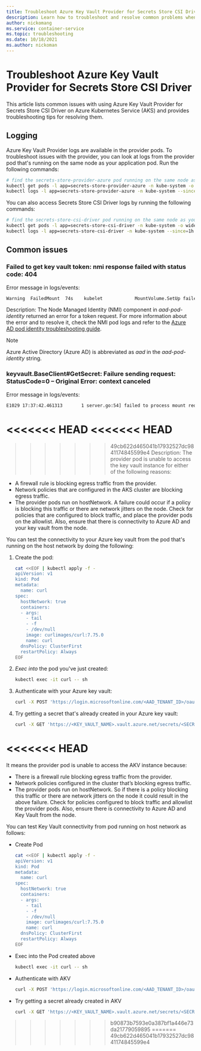 ```yaml
---
title: Troubleshoot Azure Key Vault Provider for Secrets Store CSI Driver on Azure Kubernetes Service (AKS)
description: Learn how to troubleshoot and resolve common problems when you're using the Azure Key Vault Provider for Secrets Store CSI Driver with Azure Kubernetes Service (AKS).
author: nickomang
ms.service: container-service
ms.topic: troubleshooting
ms.date: 10/18/2021
ms.author: nickoman
---
```


# Troubleshoot Azure Key Vault Provider for Secrets Store CSI Driver

This article lists common issues with using Azure Key Vault Provider for Secrets Store CSI Driver on Azure Kubernetes Service (AKS) and provides troubleshooting tips for resolving them.

## Logging

Azure Key Vault Provider logs are available in the provider pods. To troubleshoot issues with the provider, you can look at logs from the provider pod that's running on the same node as your application pod. Run the following commands:

```bash
# find the secrets-store-provider-azure pod running on the same node as your application pod
kubectl get pods -l app=secrets-store-provider-azure -n kube-system -o wide
kubectl logs -l app=secrets-store-provider-azure -n kube-system --since=1h | grep ^E
```

You can also access Secrets Store CSI Driver logs by running the following commands:

```bash
# find the secrets-store-csi-driver pod running on the same node as your application pod
kubectl get pods -l app=secrets-store-csi-driver -n kube-system -o wide
kubectl logs -l app=secrets-store-csi-driver -n kube-system --since=1h | grep ^E
```

## Common issues

### Failed to get key vault token: nmi response failed with status code: 404

Error message in logs/events:

```bash
Warning  FailedMount  74s    kubelet            MountVolume.SetUp failed for volume "secrets-store-inline" : kubernetes.io/csi: mounter.SetupAt failed: rpc error: code = Unknown desc = failed to mount secrets store objects for pod default/test, err: rpc error: code = Unknown desc = failed to mount objects, error: failed to get keyvault client: failed to get key vault token: nmi response failed with status code: 404, err: <nil>
```

Description: The Node Managed Identity (NMI) component in *aad-pod-identity* returned an error for a token request. For more information about the error and to resolve it, check the NMI pod logs and refer to the [Azure AD pod identity troubleshooting guide][aad-troubleshooting]. 

> [!NOTE]
> Azure Active Directory (Azure AD) is abbreviated as *aad* in the *aad-pod-identity* string.

### keyvault.BaseClient#GetSecret: Failure sending request: StatusCode=0 – Original Error: context canceled

Error message in logs/events:

```bash
E1029 17:37:42.461313       1 server.go:54] failed to process mount request, error: keyvault.BaseClient#GetSecret: Failure sending request: StatusCode=0 -- Original Error: context deadline exceeded
```

<<<<<<< HEAD
<<<<<<< HEAD
=======
>>>>>>> 49cb622d465041b17932527dc9841174845599e4
Description: The provider pod is unable to access the key vault instance for either of the following reasons:
- A firewall rule is blocking egress traffic from the provider.
- Network policies that are configured in the AKS cluster are blocking egress traffic.
- The provider pods run on hostNetwork. A failure could occur if a policy is blocking this traffic or there are network jitters on the node. Check for policies that are configured to block traffic, and place the provider pods on the allowlist. Also, ensure that there is connectivity to Azure AD and your key vault from the node.

You can test the connectivity to your Azure key vault from the pod that's running on the host network by doing the following:

1. Create the pod:

    ```bash
    cat <<EOF | kubectl apply -f -
    apiVersion: v1
    kind: Pod
    metadata:
      name: curl
    spec:
      hostNetwork: true
      containers:
      - args:
        - tail
        - -f
        - /dev/null
        image: curlimages/curl:7.75.0
        name: curl
      dnsPolicy: ClusterFirst
      restartPolicy: Always
    EOF
    ```

1. *Exec into* the pod you've just created:

    ```bash
    kubectl exec -it curl -- sh
    ```

1. Authenticate with your Azure key vault:

    ```bash
    curl -X POST 'https://login.microsoftonline.com/<AAD_TENANT_ID>/oauth2/v2.0/token' -d 'grant_type=client_credentials&client_id=<AZURE_CLIENT_ID>&client_secret=<AZURE_CLIENT_SECRET>&scope=https://vault.azure.net/.default'
    ```

1. Try getting a secret that's already created in your Azure key vault:

    ```bash
    curl -X GET 'https://<KEY_VAULT_NAME>.vault.azure.net/secrets/<SECRET_NAME>?api-version=7.2' -H "Authorization: Bearer <ACCESS_TOKEN_ACQUIRED_ABOVE>"
    ```
<<<<<<< HEAD
=======
It means the provider pod is unable to access the AKV instance because:

- There is a firewall rule blocking egress traffic from the provider.
- Network policies configured in the cluster that’s blocking egress traffic.
- The provider pods run on hostNetwork. So if there is a policy blocking this traffic or there are network jitters on the node it could result in the above failure. Check for policies configured to block traffic and allowlist the provider pods. Also, ensure there is connectivity to Azure AD and Key Vault from the node.

You can test Key Vault connectivity from pod running on host network as follows:

- Create Pod

  ```bash
  cat <<EOF | kubectl apply -f -
  apiVersion: v1
  kind: Pod
  metadata:
    name: curl
  spec:
    hostNetwork: true
    containers:
    - args:
      - tail
      - -f
      - /dev/null
      image: curlimages/curl:7.75.0
      name: curl
    dnsPolicy: ClusterFirst
    restartPolicy: Always
  EOF
  ```

- Exec into the Pod created above

  ```bash
  kubectl exec -it curl -- sh
  ```

- Authenticate with AKV

  ```bash
  curl -X POST 'https://login.microsoftonline.com/<AAD_TENANT_ID>/oauth2/v2.0/token' -d 'grant_type=client_credentials&client_id=<AZURE_CLIENT_ID>&client_secret=<AZURE_CLIENT_SECRET>&scope=https://vault.azure.net/.default'
  ```

- Try getting a secret already created in AKV

  ```bash
  curl -X GET 'https://<KEY_VAULT_NAME>.vault.azure.net/secrets/<SECRET_NAME>?api-version=7.2' -H "Authorization: Bearer <ACCESS_TOKEN_ACQUIRED_ABOVE>"
  ```
>>>>>>> b90873b7593e0a387bf1a446e73da21779059895
=======
>>>>>>> 49cb622d465041b17932527dc9841174845599e4

<!-- LINKS EXTERNAL -->
[aad-troubleshooting]: https://azure.github.io/aad-pod-identity/docs/troubleshooting/
